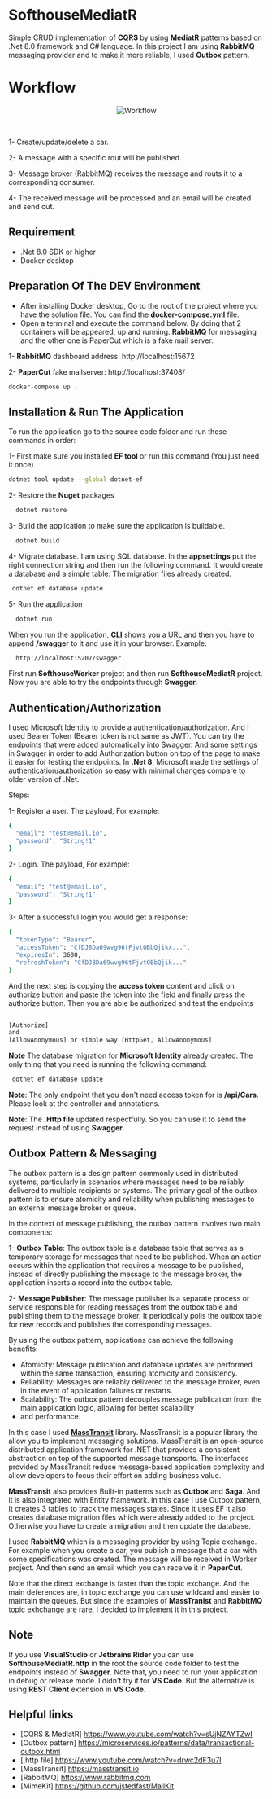 # SofthouseMediatR

Simple CRUD implementation of **CQRS** by using **MediatR** patterns based on .Net 8.0 framework and C# language.
In this project I am using **RabbitMQ** messaging provider and to make it more reliable, I used **Outbox** pattern.

# Workflow

<p align="center">
    <img alt="Workflow" src="https://github.com/peymannj/SofthouseMediatR/blob/main/Documents/Images/Diagram.png?raw=true" />
</p>

</br>

1- Create/update/delete a car.

2- A message with a specific rout will be published.

3- Message broker (RabbitMQ) receives the message and routs it to a corresponding consumer.

4- The received message will be processed and an email will be created and send out.


## Requirement

- .Net 8.0 SDK or higher
- Docker desktop

## Preparation Of The DEV Environment
- After installing Docker desktop, Go to the root of the project where you have the solution file. You can find the 
**docker-compose.yml** file.
- Open a terminal and execute the command below. By doing that 2 containers will be appeared, up and running. **RabbitMQ** 
for messaging and the other one is PaperCut which is a fake mail server.

1- **RabbitMQ** dashboard address: http://localhost:15672

2- **PaperCut** fake mailserver: http://localhost:37408/

```bash
docker-compose up .
```


## Installation & Run The Application

To run the application go to the source code folder and run these commands in order:

1- First make sure you installed **EF tool** or run this command (You just need it once)

```bash
dotnet tool update --global dotnet-ef
```

2- Restore the **Nuget** packages

```bash
  dotnet restore
```

3- Build the application to make sure the application is buildable.

```bash
  dotnet build
```

4- Migrate database. I am using SQL database. In the **appsettings** put the right connection string and then run the following
command. It would create a database and a simple table. The migration files already created.

```bash
 dotnet ef database update
```

5- Run the application

```bash
  dotnet run
```

When you run the application, **CLI** shows you a URL and then you have to append **/swagger** to it and use it in your browser.
Example:

```bash
  http://localhost:5207/swagger
```

First run **SofthouseWorker** project and then run **SofthouseMediatR** project. Now you are able to try the endpoints through **Swagger**.


## Authentication/Authorization
I used Microsoft Identity to provide a authentication/authorization. And I used Bearer Token (Bearer token is not same as JWT).
You can try the endpoints that were added automatically into Swagger. And some settings in Swagger in order to add Authorization
button on top of the page to make it easier for testing the endpoints. In **.Net 8**, Microsoft made the settings of 
authentication/authorization so easy with minimal changes compare to older version of .Net.  

Steps:

1- Register a user. The payload, For example: 
```bash
{
  "email": "test@email.io",
  "password": "String!1"
}
```


2- Login. The payload, For example:
```bash
{
  "email": "test@email.io",
  "password": "String!1"
}
```

3- After a successful login you would get a response:
```bash
{
  "tokenType": "Bearer",
  "accessToken": "CfDJ8Da69wvg96tFjvtQBbQjikx...",
  "expiresIn": 3600,
  "refreshToken": "CfDJ8Da69wvg96tFjvtQBbQjik..."
}
```
And the next step is copying the **access token** content and click on authorize button and paste the token into the field
and finally press the authorize button. Then you are able be authorized and test the endpoints

```bash

[Authorize]
and
[AllowAnonymous] or simple way [HttpGet, AllowAnonymous]

```

**Note**
The database migration for **Microsoft Identity** already created. The only thing that you need is running the following command:
```bash
 dotnet ef database update
```

**Note**: The only endpoint that you don't need access token for is **/api/Cars**. Please look at the controller and annotations. 

**Note**: The **.Http file** updated respectfully. So you can use it to send the request instead of using **Swagger**.

## Outbox Pattern & Messaging
The outbox pattern is a design pattern commonly used in distributed systems, particularly in scenarios where messages 
need to be reliably delivered to multiple recipients or systems. The primary goal of the outbox pattern is to ensure 
atomicity and reliability when publishing messages to an external message broker or queue.

In the context of message publishing, the outbox pattern involves two main components:

1- **Outbox Table**:
The outbox table is a database table that serves as a temporary storage for messages that need to be published. When an action
occurs within the application that requires a message to be published, instead of directly publishing the message to the 
message broker, the application inserts a record into the outbox table.

2- **Message Publisher**:
The message publisher is a separate process or service responsible for reading messages from the outbox table and publishing
them to the message broker. It periodically polls the outbox table for new records and publishes the corresponding messages.

By using the outbox pattern, applications can achieve the following benefits:

- Atomicity: Message publication and database updates are performed within the same transaction, ensuring atomicity and consistency.
- Reliability: Messages are reliably delivered to the message broker, even in the event of application failures or restarts.
- Scalability: The outbox pattern decouples message publication from the main application logic, allowing for better scalability
- and performance.

In this case I used [**MassTransit**]([subfolder/subsubfolder/relevantfolder/](https://masstransit.io)) library.
MassTransit is a popular library the allow you to implement messaging solutions. MassTransit is an open-source distributed 
application framework for .NET that provides a consistent abstraction on top of the supported message transports. 
The interfaces provided by MassTransit reduce message-based application complexity and allow developers to focus their 
effort on adding business value.

**MassTransit** also provides Built-in patterns such as **Outbox** and **Saga**. And it is also integrated with Entity framework.
In this case I use Outbox pattern, It creates 3 tables to track the messages states. Since it uses EF it also creates database migration
files which were already added to the project. Otherwise you have to create a migration and then update the database.

I used **RabbitMQ** which is a messaging provider by using Topic exchange. For example when you create a car, you publish 
a message that a car with some specifications was created. The message will be received in Worker project. And then send 
an email which you can receive it in **PaperCut**.

Note that the direct exchange is faster than the topic exchange. And the main deferences are, in topic exchange you can use wildcard
and easier to maintain the queues. But since the examples of **MassTranist** and **RabbitMQ** topic exhchange are rare, 
I decided to implement it in this project.

## Note

If you use **VisualStudio** or **Jetbrains Rider** you can use **SofthouseMediatR.http** in the root the source code 
folder to test the endpoints instead of **Swagger**. Note that, you need to run your application in debug or release mode.
I didn't try it for **VS Code**. But the alternative is using **REST Client** extension in **VS Code**.

## Helpful links

 - [CQRS & MediatR] https://www.youtube.com/watch?v=sUjNZAYTZwI
 - [Outbox pattern] https://microservices.io/patterns/data/transactional-outbox.html
 - [.http file] https://www.youtube.com/watch?v=drwc2dF3u7I
 - [MassTransit] https://masstransit.io
 - [RabbitMQ] https://www.rabbitmq.com
 - [MimeKit] https://github.com/jstedfast/MailKit

